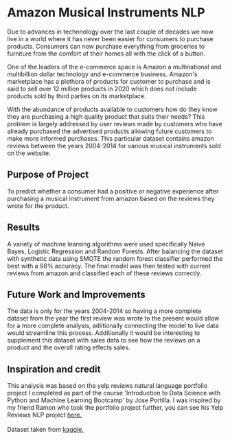 # Amazon Musical Instruments NLP
Due to advances in technnology over the last couple of decades we now live in a world where it has never been easier for consumers to purchase products. Consumers can now purchase everything from groceries to furniture from the comfort of their homes all with the click of a button.

One of the leaders of the e-commerce space is Amazon a multinational and multibillion dollar technology and e-commerce business. Amazon's marketplace has a plethora of products for customer to purchase and is said to sell over 12 million products in 2020 which does not include products sold by third parties on its marketplace.

With the abundance of products available to customers how do they know they are purchasing a high quality product that suits their needs? This problem is largely addressed by user reviews made by customers who have already purchased the advertised products allowing future customers to make more informed purchases. This particular dataset contains amazon reviews between the years 2004-2014 for various musical instruments sold on the website. 

## Purpose of Project
To predict whether a consumer had a positive or negative experience after purchasing a musical instrument from amazon based on the reviews they wrote for the product.

## Results
A variety of machine learning algorithms were used specifically Naive Bayes, Logistic Regression and Random Forests. After balancing the dataset with synthetic data using SMOTE the random forest classifier performed the best with a 98% accuracy. The final model was then tested with current reviews from amazon and classified each of these reviews correctly.

## Future Work and Improvements
The data is only for the years 2004-2014 so having a more complete dataset from the year the first review was wrote to the present would allow for a more complete analysis, adiitionally connecting the model to live data would streamline this process.
Additionally it would be interesting to supplement this dataset with sales data to see how the reviews on a product and the overall rating effects sales.

## Inspiration and credit
This analysis was based on the yelp reviews natural language portfolio project I completed as part of the course 'Introduction to Data Science with Python and Machine Learning Bootcamp' by Jose Portilla. I was inspired by my friend Ramon who took the portfolio project further, you can see his Yelp Reviews NLP project [here.](https://github.com/RamonJWS/Restaurant_Review_NLP)  <br><br>
Dataset taken from [kaggle.](https://www.kaggle.com/eswarchandt/amazon-music-reviews)
